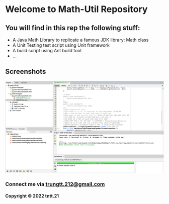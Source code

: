 # Welcome to Math-Util Repository
## You will find in this rep the following stuff:
* A Java Math Library to replicate a famous JDK library: Math class
* A Unit Testing test script using Unit framework
* A build script using Ant build tool
* ...

## Screenshots
![Build progress](https://github.com/trungtt2162/math-util-ant/blob/main/screenshot/Build_progress.png)


### Connect me via trungtt.212@gmail.com
#### Copyright  &#169; 2022 tntt.21
